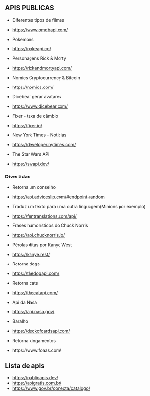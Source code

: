 ## APIS PUBLICAS
- Diferentes tipos de filmes
+ https://www.omdbapi.com/
- Pokemons 
+ https://pokeapi.co/
- Personagens Rick & Morty 
+ https://rickandmortyapi.com/
- Nomics Cryptocurrency & Bitcoin 
+ https://nomics.com/
- Dicebear  gerar avatares
+ https://www.dicebear.com/
- Fixer - taxa de câmbio
+ https://fixer.io/
- New York Times - Noticias
+ https://developer.nytimes.com/
- The Star Wars API
+ https://swapi.dev/
### Divertidas
- Retorna um conselho
+ https://api.adviceslip.com/#endpoint-random
- Traduz um texto para uma outra linguagem(Minions por exemplo)
+ https://funtranslations.com/api/
- Frases humorísticos do Chuck Norris
+ https://api.chucknorris.io/
- Pérolas ditas por Kanye West
+ https://kanye.rest/
- Retorna dogs
+ https://thedogapi.com/
- Retorna cats
+ https://thecatapi.com/
- Api da Nasa
+ https://api.nasa.gov/
- Baralho
+ https://deckofcardsapi.com/
- Retorna xingamentos
+ https://www.foaas.com/
## Lista de apis
+ https://publicapis.dev/
+ https://apigratis.com.br/
+ https://www.gov.br/conecta/catalogo/

